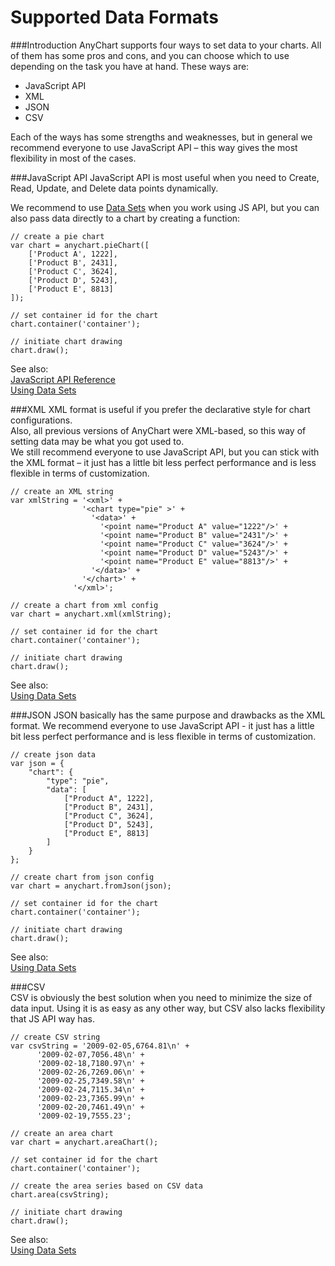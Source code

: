 Supported Data Formats
=================

###Introduction
AnyChart supports four ways to set data to your charts. All of them has some pros and cons, and you can choose which to use depending on the task you have at hand. These ways are:
* JavaScript API
* XML
* JSON
* CSV

Each of the ways has some strengths and weaknesses, but in general we recommend everyone to use JavaScript API – this way gives the most flexibility in most of the cases.


###JavaScript API
JavaScript API is most useful when you need to Create, Read, Update, and Delete data points dynamically. 

We recommend to use [Data Sets](./Working_with_Data/Using_Data_Sets) when you work using JS API, but you can also pass data directly to a chart by creating a function:
```
// create a pie chart
var chart = anychart.pieChart([
    ['Product A', 1222],
    ['Product B', 2431],
    ['Product C', 3624],
    ['Product D', 5243],
    ['Product E', 8813]
]);

// set container id for the chart
chart.container('container');

// initiate chart drawing
chart.draw();
```
See also:  
[JavaScript API Reference](http://api.anychart.com)  
[Using Data Sets](./Working_with_Data/Using_Data_Sets)

###XML
XML format is useful if you prefer the declarative style for chart configurations.  
Also, all previous versions of AnyChart were XML-based, so this way of setting data may be what you got used to.  
We still recommend everyone to use JavaScript API, but you can stick with the XML format – it just has a little bit less perfect performance and is less flexible in terms of customization.
```
// create an XML string
var xmlString = '<xml>' +
                '<chart type="pie" >' +
                  '<data>' +
                    '<point name="Product A" value="1222"/>' +
                    '<point name="Product B" value="2431"/>' +
                    '<point name="Product C" value="3624"/>' +
                    '<point name="Product D" value="5243"/>' +
                    '<point name="Product E" value="8813"/>' +
                  '</data>' +
                '</chart>' +
              '</xml>';
              
// create a chart from xml config              
var chart = anychart.xml(xmlString);

// set container id for the chart
chart.container('container');

// initiate chart drawing
chart.draw();
```
See also:  
[Using Data Sets](./Working_with_Data/Using_Data_Sets)

###JSON
JSON basically has the same purpose and drawbacks as the XML format. We recommend everyone to use JavaScript API - it just has a little bit less perfect performance and is less flexible in terms of customization.
```
// create json data
var json = {
    "chart": {
        "type": "pie",
        "data": [
            ["Product A", 1222],
            ["Product B", 2431],
            ["Product C", 3624],
            ["Product D", 5243],
            ["Product E", 8813]
        ]
    }
};

// create chart from json config              
var chart = anychart.fromJson(json);

// set container id for the chart
chart.container('container');

// initiate chart drawing
chart.draw();
```
See also:  
[Using Data Sets](./Working_with_Data/Using_Data_Sets)

###CSV  
CSV is obviously the best solution when you need to minimize the size of data input. Using it is as easy as any other way, but CSV also lacks flexibility that JS API way has.
```
// create CSV string
var csvString = '2009-02-05,6764.81\n' +
      '2009-02-07,7056.48\n' +
      '2009-02-18,7180.97\n' +
      '2009-02-26,7269.06\n' +
      '2009-02-25,7349.58\n' +
      '2009-02-24,7115.34\n' +
      '2009-02-23,7365.99\n' +
      '2009-02-20,7461.49\n' +
      '2009-02-19,7555.23';
      
// create an area chart      
var chart = anychart.areaChart();

// set container id for the chart
chart.container('container');

// create the area series based on CSV data
chart.area(csvString);

// initiate chart drawing
chart.draw();
```
See also:  
[Using Data Sets](./Working_with_Data/Using_Data_Sets)

